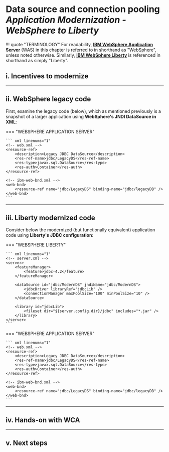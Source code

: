 # **Data source and connection pooling**</br>*Application Modernization - WebSphere to Liberty*

!!! quote "TERMINOLOGY"
    For readability, <a href="https://www.ibm.com/products/websphere-application-server" target="_blank">**IBM WebSphere Application Server**</a> (WAS) in this chapter is referred to in shorthand as "WebSphere", unless noted otherwise. Similarly, <a href="https://www.ibm.com/products/cloud-pak-for-applications/liberty" target="_blank">**IBM WebSphere Liberty**</a> is referenced in shorthand as simply "Liberty".
    
## **i. Incentives to modernize**



---

## **ii. WebSphere legacy code**

First, examine the legacy code (below), which as mentioned previously is a snapshot of a larger application using **WebSphere's JNDI DataSource in XML**:

=== "WEBSPHERE APPLICATION SERVER"

    ``` xml linenums="1"
    <!-- web.xml -->
    <resource-ref>
        <description>Legacy JDBC DataSource</description>
        <res-ref-name>jdbc/LegacyDS</res-ref-name>
        <res-type>javax.sql.DataSource</res-type>
        <res-auth>Container</res-auth>
    </resource-ref>

    <!-- ibm-web-bnd.xml -->
    <web-bnd>
        <resource-ref name="jdbc/LegacyDS" binding-name="jdbc/legacyDB" />
    </web-bnd>
    ```

---

## **iii. Liberty modernized code**

Consider below the modernized (but functionally equivalent) application code using **Liberty's JDBC configuration**:

=== "WEBSPHERE LIBERTY"

    ``` xml linenums="1"
    <!-- server.xml -->
    <server>
        <featureManager>
            <feature>jdbc-4.2</feature>
        </featureManager>

        <dataSource id="jdbc/ModernDS" jndiName="jdbc/ModernDS">
            <jdbcDriver libraryRef="jdbcLib" />
            <connectionManager maxPoolSize="100" minPoolSize="10" />
        </dataSource>

        <library id="jdbcLib">
            <fileset dir="${server.config.dir}/jdbc" includes="*.jar" />
        </library>
    </server>
    ```

=== "WEBSPHERE APPLICATION SERVER"

    ``` xml linenums="1"
    <!-- web.xml -->
    <resource-ref>
        <description>Legacy JDBC DataSource</description>
        <res-ref-name>jdbc/LegacyDS</res-ref-name>
        <res-type>javax.sql.DataSource</res-type>
        <res-auth>Container</res-auth>
    </resource-ref>

    <!-- ibm-web-bnd.xml -->
    <web-bnd>
        <resource-ref name="jdbc/LegacyDS" binding-name="jdbc/legacyDB" />
    </web-bnd>
    ```

---

## **iv. Hands-on with WCA**



---

## **v. Next steps**


